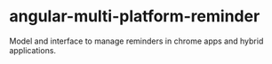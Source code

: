 # angular-multi-platform-reminder
Model and interface to manage reminders in chrome apps and hybrid applications.
